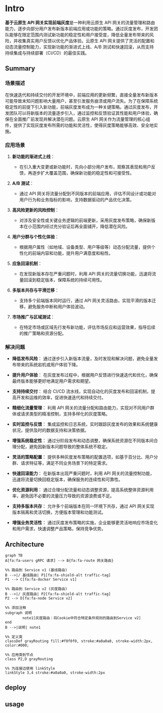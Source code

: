 # Intro
**基于云原生 API 网关实现前端灰度**是一种利用云原生 API 网关的流量管理和路由能力，逐步向部分用户发布新版本前端应用或功能的策略。通过灰度发布，开发团队能够在限定范围内测试新功能的稳定性和用户接受度，降低全量发布带来的风险，并收集真实用户反馈以优化产品体验。云原生 API 网关提供了灵活的配置和动态流量控制能力，实现新功能的渐进式上线、A/B 测试和快速回滚，从而支持持续集成与持续部署（CI/CD）的最佳实践。

## Summary
### 场景描述
在快速迭代和持续交付的开发环境中，前端应用的更新频繁，直接全量发布新版本可能导致未知问题影响大量用户，甚至引发服务崩溃或用户流失。为了在保障系统稳定性的前提下引入新功能，前端灰度发布成为一种关键策略。通过灰度发布，开发团队可以将新版本的流量逐步引入，通过监控和反馈验证其性能和用户体验，确保在全面推广前发现并解决潜在问题。云原生 API 网关作为流量管理的核心组件，提供了实现灰度发布所需的功能和灵活性，使得灰度策略能够高效、安全地实施。

### 应用场景
1. **新功能的渐进式上线**：
   - 在引入重大变更或新功能时，先向小部分用户发布，观察其表现和用户反馈，再逐步扩大覆盖范围，确保新功能的稳定性和可接受性。

2. **A/B 测试**：
   - 通过 API 网关将流量分配到不同版本的前端应用，评估不同设计或功能对用户行为和业务指标的影响，支持数据驱动的产品优化决策。

3. **高风险更新的风险控制**：
   - 对涉及安全性或关键业务逻辑的前端更新，采用灰度发布策略，确保新版本在小范围内经过充分验证后再全面铺开，降低潜在风险。

4. **用户分群与个性化体验**：
   - 根据用户属性（如地域、设备类型、用户等级等）动态分配流量，提供个性化的前端内容和功能，提升用户满意度和粘性。

5. **应急回滚机制**：
   - 在发现新版本存在严重问题时，利用 API 网关的流量切换功能，迅速将流量回滚到稳定版本，保障系统的持续可用性。

6. **多版本共存与平滑迁移**：
   - 支持多个前端版本同时运行，通过 API 网关灵活路由，实现平滑的版本迁移，避免服务中断和用户体验波动。

7. **市场推广与区域测试**：
   - 在特定市场或区域先行发布新功能，评估市场反应和运营效果，指导后续的推广策略和资源分配。

### 解决问题
- **降低发布风险**：
  通过逐步引入新版本流量，及时发现和解决问题，避免全量发布带来的系统宕机或用户体验下降。

- **提升用户体验**：
  在灰度发布过程中，根据用户反馈进行快速迭代和优化，确保最终版本能够更好地满足用户需求和期望。

- **支持持续交付**：
  结合 CI/CD 流水线，实现自动化的灰度发布和回滚机制，提高开发和运维的效率，促进快速迭代和持续交付。

- **精细化流量管理**：
  利用 API 网关的流量分配和路由能力，实现对不同用户群体或请求类型的精准控制，支持多样化的灰度策略。

- **实时监控与反馈**：
  集成监控和日志系统，实时跟踪灰度发布的效果和系统健康状况，提供及时的数据支持和决策依据。

- **增强系统稳定性**：
  通过分阶段发布和动态调整，确保系统资源在不同版本间合理分配，避免因新版本问题导致的整体系统不稳定。

- **灵活的策略配置**：
  提供多种灰度发布策略的配置选项，如基于百分比、用户分群、请求特征等，满足不同业务场景下的特定需求。

- **快速回滚能力**：
  在新版本出现严重问题时，利用 API 网关的流量控制功能，迅速将流量切换回稳定版本，确保服务的连续性和可靠性。

- **优化资源利用**：
  通过合理分配流量和动态调整资源，提高系统整体资源利用率，避免因不必要的流量压力导致的资源浪费或不足。

- **支持多版本共存**：
  允许多个前端版本在同一环境下共存，通过 API 网关实现版本隔离和灵活切换，方便版本管理和功能测试。

- **增强业务灵活性**：
  通过灰度发布策略的实施，企业能够更灵活地响应市场变化和用户需求，快速调整产品策略，保持竞争优势。


## Architecture
```mermaid
graph TB
A[fa:fa-users gRPC 请求] --> B{fa:fa-route 网关路由}

%% 路由到 Service v1 (基线路由)
B -->|/ 基线路由| P1[fa:fa-shield-alt traffic-tag]
P1 --> C[fa:fa-docker Service v1]

%% 路由到 Service v2 (灰度路由)
B -->|/ 灰度路由| P2[fa:fa-shield-alt traffic-tag]
P2 --> D[fa:fa-node Service v2]

%% 添加注释
subgraph 说明
		note1[灰度路由：将Cookie中符合特定条件规则的路由到Service v2]
end
B -->|说明| note1

%% 定义类
classDef grayRouting fill:#f0f0f0, stroke:#a0a0a0, stroke-width:2px, color:#000;

%% 应用类到节点
class P2,D grayRouting

%% 为连接边使用 linkStyle
linkStyle 3,4 stroke:#a0a0a0, stroke-width:2px

```
## deploy

## usage